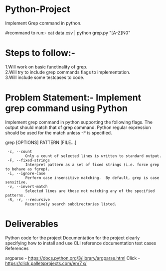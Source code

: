 # Python-Project
Implement Grep command in python.

#rcommand to run:-
cat data.csv | python grep.py "[A-Z]N0"

# Steps to follow:-  
1.Will work on basic functinality of grep.  
2.Will try to include grep commands flags to implementation.  
3.Will include some testcases to code.  

# Problem Statement:-  Implement grep command using Python
Implement grep command in python supporting the following flags. The output should match that of grep command. Python regular expression should be used for the match unless -F is specified.

grep [OPTIONS] PATTERN [FILE...]

     -c, --count
             Only a count of selected lines is written to standard output.
     -F, --fixed-strings
             Interpret pattern as a set of fixed strings (i.e. force grep to behave as fgrep).
     -i, --ignore-case
             Perform case insensitive matching.  By default, grep is case sensitive.   
     -v, --invert-match
             Selected lines are those not matching any of the specified patterns.   
     -R, -r, --recursive
             Recursively search subdirectories listed.
# Deliverables

Python code for the project
Documentation for the project clearly specifying how to install and use
CLI reference documentation
test cases
References

argparse - https://docs.python.org/3/library/argparse.html
Click - https://click.palletsprojects.com/en/7.x/
